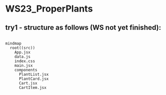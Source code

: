# WS23_ProperPlants

## try1 - structure as follows (WS not yet finished):

```mermaid

mindmap
  root((src))
    App.jsx
    data.js
    index.css
    main.jsx
    components
      PlantList.jsx
      PlantCard.jsx
      Cart.jsx
      CartItem.jsx





```
